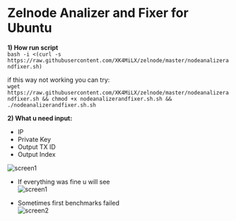 # Zelnode Analizer and Fixer for Ubuntu

<b>1) How run script</b>  
```bash -i <(curl -s https://raw.githubusercontent.com/XK4MiLX/zelnode/master/nodeanalizerandfixer.sh)```  

if this way not working you can try:  
```wget https://raw.githubusercontent.com/XK4MiLX/zelnode/master/nodeanalizerandfixer.sh && chmod +x nodeanalizerandfixer.sh.sh && ./nodeanalizerandfixer.sh.sh```   

<b>2) What u need input:</b>    
  - IP  
  - Private Key    
  - Output TX ID  
  - Output Index  
  
![screen1](https://raw.githubusercontent.com/XK4MiLX/zelnode/master/image/pic03.jpg)  

* If everything was fine u will see   
![screen1](https://raw.githubusercontent.com/XK4MiLX/zelnode/master/image/pic02.jpg)  
  
* Sometimes first benchmarks failed  
![screen2](https://raw.githubusercontent.com/XK4MiLX/zelnode/master/image/pic01.jpg)  
